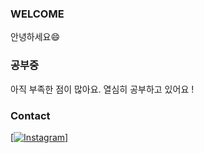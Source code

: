 
### WELCOME
안녕하세요😄

### 공부중
아직 부족한 점이 많아요.   열심히 공부하고 있어요 !

### Contact
[[![Instagram](https://img.shields.io/badge/-Instagram-E4405F?logo=instagram&logoColor=white&style=for-the-badge)]](https://www.instagram.com/?hl=ko)

